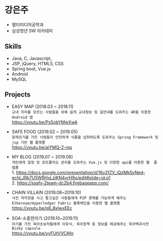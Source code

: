 
# 강은주 

- 멀티미디어공학과 
- 삼성청년 SW 아카데미

## Skills
- Java, C, Javascript, 
- JSP, jQuery, HTML5, CSS
- Spring boot, Vue.js
- Android
- MySQL


## Projects
- EASY MAP (2018.03 ~ 2018.11) <br>
 ```교내 지리를 모르는 사람들을 위해 쉽게 교내정보 및 길안내를 도와주는 AR을 이용한 Android 앱```
 <br> https://youtu.be/Ps5obYMwXwA
  
- SAFE FOOD (2019.02 ~ 2019.05) <br>
 ```알레르기를 가진 사람들이 안전하게 식품을 섭취하도록 도와주는 Spring Framework 및 jsp 기반 웹 플랫폼```
 <br> https://youtu.be/aiYMQ-Z-rqs
 
- MY BLOG (2019.07 ~ 2019.08) <br>
 ```개인에게 일정 및 포트폴리오 관리를 도와주는 Vue.js 및 다양한 api를 이용한 웹  플랩폼```
 <br> 1. https://docs.google.com/presentation/d/16y2fZV_iQzMkSyNed-echLJRk7U5WRHxLziKN4vrH9o/edit#slide=id.p1
 <br> 2. https://ssafy-2team-dc2b4.firebaseapp.com/
 
- CHAIN VILLAIN (2019.08~2019.10) <br>
 ```사진 저작권을 사고 팔고싶은 사람들에게 P2P 경매를 가능하게 해주는 Ethereum/Hyperledger Fabric 블록체인을 이용한 웹 플랫폼```
 <br> https://youtu.be/p6_8xIwxEEc
 
- SOA-소중한아기 (2019.10~2019.11) <br>
 ```아기를 가진 육아초보자들에게 이유식, 육아정책 등 정보를 제공해주는 육아백과사전 Bixby capsule```
 <br> https://youtu.be/yvFUtVVCAfo
